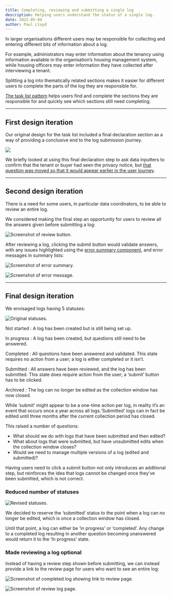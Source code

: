 ```yaml
---
title: Completing, reviewing and submitting a single log
description: Helping users understand the status of a single log.
date: 2022-05-04
author: Paul Lloyd
---
```


In larger organisations different users may be responsible for collecting and entering different bits of information about a log.

For example, administrators may enter information about the tenancy using information available in the organisation’s housing management system, while housing officers may enter information they have collected after interviewing a tenant.

Splitting a log into thematically related sections makes it easier for different users to complete the parts of the log they are responsible for.

[The task list pattern](https://design-system.service.gov.uk/patterns/task-list-pages/) helps users find and complete the sections they are responsible for and quickly see which sections still need completing.

***

## First design iteration

Our original design for the task list included a final declaration section as a way of providing a conclusive end to the log submission journey.

![](/2021-08-19-task-list-new.png)

We briefly looked at using this final declaration step to ask data inputters to confirm that the tenant or buyer had seen the privacy notice, but [that question was moved so that it would appear earlier in the user journey](https://core-design-history.netlify.app/privacy-notice/).

***

## Second design iteration

There is a need for some users, in particular data coordinators, to be able to review an entire log.

We considered making the final step an opportunity for users to review all the answers given before submitting a log:

![Screenshot of review button.](review-call-to-action.png "Review button shown at the foot of the task list.")

After reviewing a log, clicking the submit button would validate answers, with any issues highlighted using the [error summary component](https://design-system.service.gov.uk/components/error-summary/), and error messages in summary lists:

![Screenshot of error summary.](review-error-summary.png "Error summary shown on the review page lists all missing or invalid answers.")

![Screenshot of error message.](review-error-message.png "Error messages shown in a summary list containing missing answers.")

***

## Final design iteration

We envisaged logs having 5 statuses:

![Original statuses.](statuses-original.png)

Not started
: A log has been created but is still being set up.

In progress
: A log has been created, but questions still need to be answered.

Completed​
: All questions have been answered and validated. This state requires no action from a user; a log is either completed or it isn’t.​

Submitted​
: All answers have been reviewed, and the log has been submitted. This state does require action from the user; a ‘submit’ button has to be clicked.​

Archived
: The log can no longer be edited as the collection window has now closed.

While ‘submit’ might appear to be a one-time action per log, in reality it’s an event that occurs once a year across all logs.​ ‘Submitted’ logs can in fact be edited until three months after the current collection period has closed.​

This raised a number of questions:

* What should we do with logs that have been submitted and then edited?
* What about logs that were submitted, but have unsubmitted edits when the collection window closes?
* Would we need to manage multiple versions of a log (edited and submitted)?​

Having users need to click a submit button not only introduces an additional step, but reinforces the idea that logs cannot be changed once they’ve been submitted, which is not correct.

### Reduced number of statuses

![Revised statuses.](statuses-revised.png)

We decided to reserve the ‘submitted’ status to the point when a log can no longer be edited, which is once a collection window has closed.

Until that point, a log can either be ‘in progress’ or ‘completed’. Any change to a completed log resulting in another question becoming unanswered would return it to the ‘In progress’ state.

### Made reviewing a log optional

Instead of having a review step shown before submitting, we can instead provide a link to the review page for users who want to see an entire log:

![Screenshot of completed log showing link to review page.](log-status.png "Completed logs show a link to review the completed log.")

![Screenshot of review log page.](review-log.png "Review log page.")
